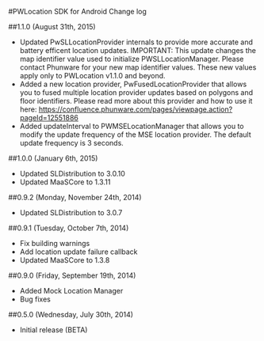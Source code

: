 #PWLocation SDK for Android Change log

##1.1.0 (August 31th, 2015)
 *  Updated PwSLLocationProvider internals to provide more accurate and battery efficent location updates.
    IMPORTANT: This update changes the map identifier value used to initialize PWSLLocationManager. Please contact Phunware for your new map identifier values. These new values apply only to PWLocation v1.1.0 and beyond.
 *  Added a new location provider, PwFusedLocationProvider that allows you to fused multiple location provider updates based on polygons and floor identifiers. Please read more about this provider and how to use it here: https://confluence.phunware.com/pages/viewpage.action?pageId=12551886
 *  Added updateInterval to PWMSELocationManager that allows you to modify the update frequency of the MSE location provider. The default update frequency is 3 seconds.

##1.0.0 (January 6th, 2015)
 * Updated SLDistribution to 3.0.10
 * Updated MaaSCore to 1.3.11

##0.9.2 (Monday, November 24th, 2014)
 * Updated SLDistribution to 3.0.7

##0.9.1 (Tuesday, October 7th, 2014)
 * Fix building warnings
 * Add location update failure callback
 * Updated MaaSCore to 1.3.8

##0.9.0 (Friday, September 19th, 2014)
 * Added Mock Location Manager
 * Bug fixes

##0.5.0 (Wednesday, July 30th, 2014)
 * Initial release (BETA)
